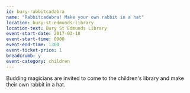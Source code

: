 ```yaml
---
id: bury-rabbitcadabra
name: "Rabbitcadabra! Make your own rabbit in a hat"
location: bury-st-edmunds-library
location-text: Bury St Edmunds Library
event-start-date: 2017-03-18
event-start-time: 0900
event-end-time: 1300
event-ticket-price: 1
breadcrumb: y
event-category: children
---
```


Budding magicians are invited to come to the children's library and make their own rabbit in a hat.
